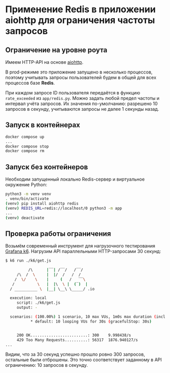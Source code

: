 # Применение Redis в приложении aiohttp для ограничения частоты запросов

## Ограничение на уровне роута

Имеем HTTP-API на основе [aiohttp](https://docs.aiohttp.org/en/stable/web.html).

В prod-режиме это приложение запущено в несколько процессов, поэтому учитывать запросы
пользователей будем в общей для всех процессов базе **Redis**.

При каждом запросе ID пользователя передаётся в функцию `rate_exceeded` из `app/redis.py`.
Можно задать любой предел частоты и интервал учёта запросов. Их значения по-умолчанию:
разрешено 10 запросов в секунду, учитываются запросы не далее 1 секунды назад.

## Запуск в контейнерах

```sh
docker compose up
...
docker compose stop
docker compose rm
```

## Запуск без контейнеров

Необходим запущенный локально Redis-сервер и виртуальное окружение Python:

```sh
python3 -m venv venv
. venv/bin/activate
(venv) pip install aiohttp redis
(venv) REDIS_URL=redis://localhost/0 python3 -m app
...
(venv) deactivate
```

## Проверка работы ограничения

Возьмём современный инструмент для нагрузочного тестирования [Grafana k6](https://k6.io/docs/).
Нагрузим API параллельными HTTP-запросами 30 секунд:

```sh
$ k6 run ./k6/get.js 

          /\      |‾‾| /‾‾/   /‾‾/   
     /\  /  \     |  |/  /   /  /    
    /  \/    \    |     (   /   ‾‾\  
   /          \   |  |\  \ |  (‾)  | 
  / __________ \  |__| \__\ \_____/ .io

  execution: local
     script: ./k6/get.js
     output: -

  scenarios: (100.00%) 1 scenario, 10 max VUs, 1m0s max duration (incl. graceful stop):
           * default: 10 looping VUs for 30s (gracefulStop: 30s)


     200 OK.........................: 300    9.998438/s
     429 Too Many Requests..........: 56317  1876.940127/s
...
```

Видим, что за 30 секунд успешно прошло ровно 300 запросов, остальные были отброшены.
Это точно соответствует заданному в API ограничению: 10 запросов в секунду.
